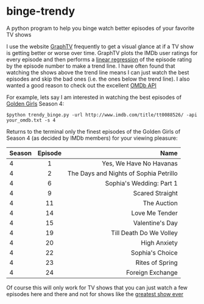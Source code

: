 # binge-trendy
A python program to help you binge watch better episodes of your favorite TV shows

I use the website [GraphTV](http://graphtv.kevinformatics.com/)
frequently to get a visual glance at if a TV show is getting better or
worse over time. GraphTV plots the IMDb user ratings for every episode and then performs a
[linear regression](https://en.wikipedia.org/wiki/Linear_regression) of
the episode rating by the episode number to make a trend line. I have often found that
watching the shows above the trend line means I can just watch the best
episodes and skip the bad ones (i.e. the ones below the trend line). I also wanted a good reason to check out
the excellent [OMDb API](http://www.omdbapi.com/)

For example, lets say I am interested in watching the best episodes of
[Golden Girls](http://www.imdb.com/title/tt0088526/) Season 4:

```$python trendy_binge.py -url http://www.imdb.com/title/tt0088526/ -api your_omdb.txt -s 4```

Returns to the terminal only the finest episodes of the Golden Girls of Season 4 (as decided by IMDb
members) for your viewing pleasure:


|   Season| Episode |                                Name|
| -------- | :-----: | ----------------------------------:|
|       4 |     1 |               Yes, We Have No Havanas|
|       4 |     2 |The Days and Nights of Sophia Petrillo|
|       4 |     6 |              Sophia's Wedding: Part 1|
|       4 |     9 |                       Scared Straight|
|      4  |   11  |                          The Auction|
|      4  |   14  |                       Love Me Tender|
|      4  |   15  |                      Valentine's Day|
|      4  |   19  |              Till Death Do We Volley|
|      4  |   20  |                         High Anxiety|
|      4  |   22  |                      Sophia's Choice|
|      4  |   23  |                      Rites of Spring|
|      4  |   24  |                     Foreign Exchange|

Of course this will only work for TV shows that you can just watch a few
episodes here and there and not for shows like the [greatest show ever](http://www.imdb.com/title/tt0306414/)
